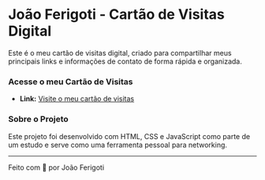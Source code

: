 # João Ferigoti - Cartão de Visitas Digital

Este é o meu cartão de visitas digital, criado para compartilhar meus principais links e informações de contato de forma rápida e organizada.

### Acesse o meu Cartão de Visitas

- **Link:** [Visite o meu cartão de visitas](https://SEU_USUARIO.github.io/SEU_NOVO_NOME/)

### Sobre o Projeto

Este projeto foi desenvolvido com HTML, CSS e JavaScript como parte de um estudo e serve como uma ferramenta pessoal para networking.

---

Feito com 💜 por João Ferigoti
